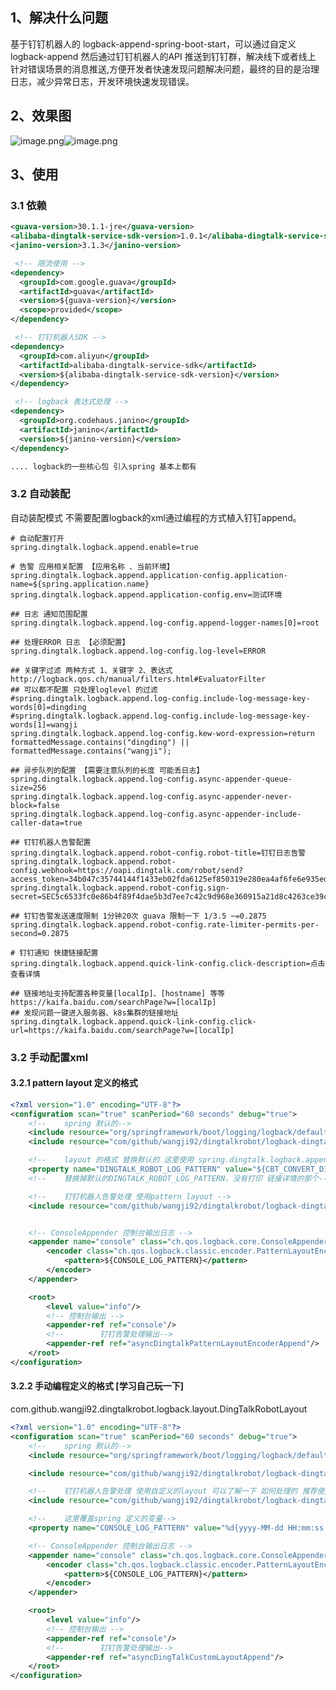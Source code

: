 ## 1、解决什么问题
基于钉钉机器人的 logback-append-spring-boot-start，可以通过自定义 logback-append 然后通过钉钉机器人的API 推送到钉钉群，解决线下或者线上 针对错误场景的消息推送,方便开发者快速发现问题解决问题，最终的目的是治理日志，减少异常日志，开发环境快速发现错误。
## 2、效果图
![image.png](https://cdn.nlark.com/yuque/0/2021/png/171220/1618933321858-9ac5de6b-73da-4af6-98c7-bb521514a939.png#clientId=u89e52154-1e75-4&from=paste&height=286&id=uac5f17fb&margin=%5Bobject%20Object%5D&name=image.png&originHeight=571&originWidth=491&originalType=binary&size=72812&status=done&style=none&taskId=u5ef3995d-4536-41ef-8e74-37ccdca8605&width=245.5)![image.png](https://cdn.nlark.com/yuque/0/2021/png/171220/1618933337682-c6e3b4b8-5d53-4bc4-8017-47f94c5f07b3.png#clientId=u89e52154-1e75-4&from=paste&height=276&id=ua757968d&margin=%5Bobject%20Object%5D&name=image.png&originHeight=552&originWidth=408&originalType=binary&size=119640&status=done&style=none&taskId=uacc63e92-0820-4fbf-aa6f-22e12250631&width=204)
## 3、使用
### 3.1 依赖 
```xml
<guava-version>30.1.1-jre</guava-version>
<alibaba-dingtalk-service-sdk-version>1.0.1</alibaba-dingtalk-service-sdk-version>
<janino-version>3.1.3</janino-version>

 <!-- 限流使用 -->
<dependency>
  <groupId>com.google.guava</groupId>
  <artifactId>guava</artifactId>
  <version>${guava-version}</version>
  <scope>provided</scope>
</dependency>

 <!-- 钉钉机器人SDK -->
<dependency>
  <groupId>com.aliyun</groupId>
  <artifactId>alibaba-dingtalk-service-sdk</artifactId>
  <version>${alibaba-dingtalk-service-sdk-version}</version>
</dependency>

 <!-- logback 表达式处理 -->
<dependency>
  <groupId>org.codehaus.janino</groupId>
  <artifactId>janino</artifactId>
  <version>${janino-version}</version>
</dependency>

.... logback的一些核心包 引入spring 基本上都有
```
### 3.2 自动装配
自动装配模式 不需要配置logback的xml通过编程的方式植入钉钉append。
```
# 自动配置打开 
spring.dingtalk.logback.append.enable=true

# 告警 应用相关配置 【应用名称 、当前环境】
spring.dingtalk.logback.append.application-config.application-name=${spring.application.name}
spring.dingtalk.logback.append.application-config.env=测试环境

## 日志 通知范围配置 
spring.dingtalk.logback.append.log-config.append-logger-names[0]=root

## 处理ERROR 日志 【必须配置】
spring.dingtalk.logback.append.log-config.log-level=ERROR

## 关键字过滤 两种方式 1、关键字 2、表达式 http://logback.qos.ch/manual/filters.html#EvaluatorFilter
## 可以都不配置 只处理loglevel 的过滤
#spring.dingtalk.logback.append.log-config.include-log-message-key-words[0]=dingding
#spring.dingtalk.logback.append.log-config.include-log-message-key-words[1]=wangji
spring.dingtalk.logback.append.log-config.kew-word-expression=return  formattedMessage.contains("dingding") ||  formattedMessage.contains("wangji");

## 异步队列的配置 【需要注意队列的长度 可能丢日志】
spring.dingtalk.logback.append.log-config.async-appender-queue-size=256
spring.dingtalk.logback.append.log-config.async-appender-never-block=false
spring.dingtalk.logback.append.log-config.async-appender-include-caller-data=true

## 钉钉机器人告警配置 
spring.dingtalk.logback.append.robot-config.robot-title=钉钉日志告警
spring.dingtalk.logback.append.robot-config.webhook=https://oapi.dingtalk.com/robot/send?access_token=34b047c35744144f1433eb02fda6125ef850319e280ea4af6fe6e935ed7847df
spring.dingtalk.logback.append.robot-config.sign-secret=SEC5c6533fc0e86b4f89f4dae5b3d7ee7c42c9d968e360915a21d8c4263ce39c9ca

## 钉钉告警发送速度限制 1分钟20次 guava 限制一下 1/3.5 ~=0.2875
spring.dingtalk.logback.append.robot-config.rate-limiter-permits-per-second=0.2875

# 钉钉通知 快捷链接配置
spring.dingtalk.logback.append.quick-link-config.click-description=点击查看详情

## 链接地址支持配置各种变量[localIp]、[hostname] 等等 https://kaifa.baidu.com/searchPage?w=[localIp]
## 发现问题一键进入服务器、k8s集群的链接地址
spring.dingtalk.logback.append.quick-link-config.click-url=https://kaifa.baidu.com/searchPage?w=[localIp]
```


### 3.2 手动配置xml
#### 3.2.1  pattern layout 定义的格式
```xml
<?xml version="1.0" encoding="UTF-8"?>
<configuration scan="true" scanPeriod="60 seconds" debug="true">
    <!--    spring 默认的-->
    <include resource="org/springframework/boot/logging/logback/defaults.xml"/>
    <include resource="com/github/wangji92/dingtalkrobot/logback-dingtalk-robot-base.xml"/>

    <!--    layout 的格式 替换默认的 这里使用 spring.dingtalk.logback.append.quick-link-config.click-url=https://kaifa.baidu.com/searchPage?w=[localIp] 动态的配置 可以跟进需求 修改为hostname、app 等等变量-->
    <property name="DINGTALK_ROBOT_LOG_PATTERN" value="${CBT_CONVERT_DINGTALK_ROBOT_LOG_PATTERN}"/>
    <!--    替换掉默认的DINGTALK_ROBOT_LOG_PATTERN，没有打印 链接详情的那个-->

    <!--    钉钉机器人告警处理 使用pattern layout -->
    <include resource="com/github/wangji92/dingtalkrobot/logback-dingtalk-robot-pattern-layout.xml"/>


    <!-- ConsoleAppender 控制台输出日志 -->
    <appender name="console" class="ch.qos.logback.core.ConsoleAppender">
        <encoder class="ch.qos.logback.classic.encoder.PatternLayoutEncoder">
            <pattern>${CONSOLE_LOG_PATTERN}</pattern>
        </encoder>
    </appender>

    <root>
        <level value="info"/>
        <!-- 控制台输出 -->
        <appender-ref ref="console"/>
        <!--        钉钉告警处理输出-->
        <appender-ref ref="asyncDingtalkPatternLayoutEncoderAppend"/>
    </root>
</configuration>
```
#### 3.2.2  手动编程定义的格式 [学习自己玩一下]
com.github.wangji92.dingtalkrobot.logback.layout.DingTalkRobotLayout
```xml
<?xml version="1.0" encoding="UTF-8"?>
<configuration scan="true" scanPeriod="60 seconds" debug="true">
    <!--    spring 默认的-->
    <include resource="org/springframework/boot/logging/logback/defaults.xml"/>

    <include resource="com/github/wangji92/dingtalkrobot/logback-dingtalk-robot-base.xml"/>

    <!--    钉钉机器人告警处理 使用自定义的layout 可以了解一下 如何处理的 推荐使用 pattern-layout 更加灵活-->
    <include resource="com/github/wangji92/dingtalkrobot/logback-dingtalk-robot-custom-layout.xml"/>

    <!--    这里覆盖spring 定义的变量-->
    <property name="CONSOLE_LOG_PATTERN" value="%d{yyyy-MM-dd HH:mm:ss.SSS} %-5level %logger - %msg%n"/>

    <!-- ConsoleAppender 控制台输出日志 -->
    <appender name="console" class="ch.qos.logback.core.ConsoleAppender">
        <encoder class="ch.qos.logback.classic.encoder.PatternLayoutEncoder">
            <pattern>${CONSOLE_LOG_PATTERN}</pattern>
        </encoder>
    </appender>

    <root>
        <level value="info"/>
        <!-- 控制台输出 -->
        <appender-ref ref="console"/>
        <!--        钉钉告警处理输出-->
        <appender-ref ref="asyncDingTalkCustomLayoutAppend"/>
    </root>
</configuration>
```


